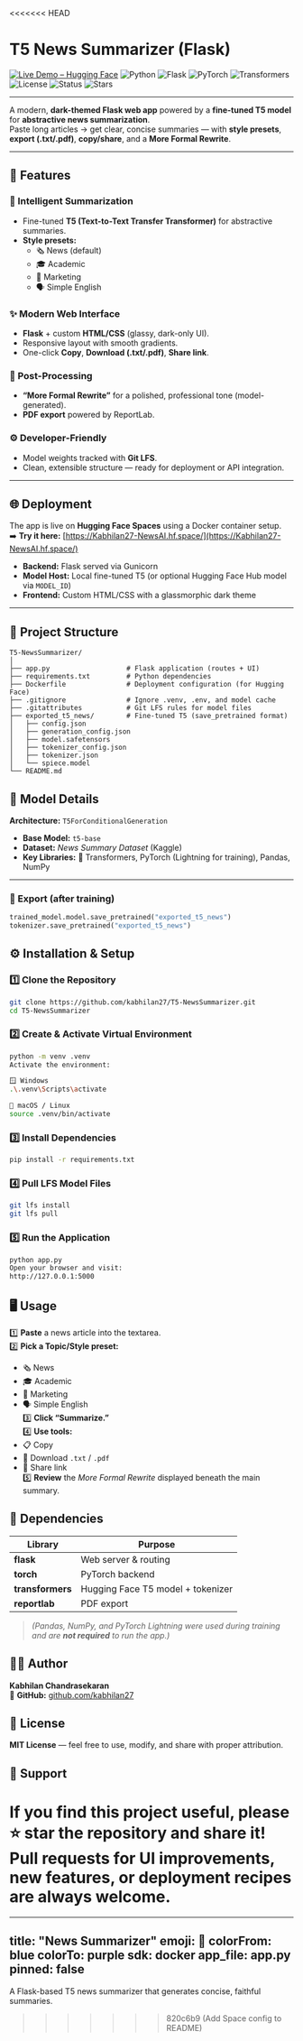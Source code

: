 <<<<<<< HEAD
# T5 News Summarizer (Flask)

[![Live Demo – Hugging Face](https://img.shields.io/badge/Live_Demo-NewsAI%20on%20Hugging%20Face-blue?style=for-the-badge&logo=huggingface)](https://Kabhilan27-NewsAI.hf.space/)
![Python](https://img.shields.io/badge/Python-3.10+-blue?style=for-the-badge&logo=python)
![Flask](https://img.shields.io/badge/Flask-2.x-black?style=for-the-badge&logo=flask)
![PyTorch](https://img.shields.io/badge/PyTorch-EE4C2C?style=for-the-badge&logo=pytorch&logoColor=white)
![Transformers](https://img.shields.io/badge/%F0%9F%A4%97_Transformers-FFCC00?style=for-the-badge)
![License](https://img.shields.io/badge/License-MIT-yellow?style=for-the-badge)
![Status](https://img.shields.io/badge/Build-Stable-success?style=for-the-badge)
![Stars](https://img.shields.io/github/stars/kabhilan27/T5-NewsSummarizer?style=for-the-badge&color=brightgreen)

---

A modern, **dark-themed Flask web app** powered by a **fine-tuned T5 model** for **abstractive news summarization**.  
Paste long articles → get clear, concise summaries — with **style presets**, **export (.txt/.pdf)**, **copy/share**, and a **More Formal Rewrite**.

---

## 🚀 Features

### 🧠 Intelligent Summarization
- Fine-tuned **T5 (Text-to-Text Transfer Transformer)** for abstractive summaries.
- **Style presets:**
  - 🗞️ News (default)
  - 🎓 Academic
  - 💼 Marketing
  - 🗣️ Simple English

### ✨ Modern Web Interface
- **Flask** + custom **HTML/CSS** (glassy, dark-only UI).
- Responsive layout with smooth gradients.
- One-click **Copy**, **Download (.txt/.pdf)**, **Share link**.

### 🧾 Post-Processing
- **“More Formal Rewrite”** for a polished, professional tone (model-generated).
- **PDF export** powered by ReportLab.

### ⚙️ Developer-Friendly
- Model weights tracked with **Git LFS**.
- Clean, extensible structure — ready for deployment or API integration.

---

## 🌐 Deployment

The app is live on **Hugging Face Spaces** using a Docker container setup.  
➡️ **Try it here:** [https://Kabhilan27-NewsAI.hf.space/](https://Kabhilan27-NewsAI.hf.space/)

- **Backend:** Flask served via Gunicorn  
- **Model Host:** Local fine-tuned T5 (or optional Hugging Face Hub model via `MODEL_ID`)  
- **Frontend:** Custom HTML/CSS with a glassmorphic dark theme  

---

## 🧩 Project Structure
```text
T5-NewsSummarizer/
│
├── app.py                   # Flask application (routes + UI)
├── requirements.txt         # Python dependencies
├── Dockerfile               # Deployment configuration (for Hugging Face)
├── .gitignore               # Ignore .venv, .env, and model cache
├── .gitattributes           # Git LFS rules for model files
├── exported_t5_news/        # Fine-tuned T5 (save_pretrained format)
│   ├── config.json
│   ├── generation_config.json
│   ├── model.safetensors
│   ├── tokenizer_config.json
│   ├── tokenizer.json
│   └── spiece.model
└── README.md

```
## 🧠 Model Details

**Architecture:** `T5ForConditionalGeneration`  
- **Base Model:** `t5-base`  
- **Dataset:** *News Summary Dataset* (Kaggle) 
- **Key Libraries:** 🤗 Transformers, PyTorch (Lightning for training), Pandas, NumPy  

---

### 💾 Export (after training)
```python
trained_model.model.save_pretrained("exported_t5_news")
tokenizer.save_pretrained("exported_t5_news")
```

## ⚙️ Installation & Setup

### 1️⃣ Clone the Repository
```bash
git clone https://github.com/kabhilan27/T5-NewsSummarizer.git
cd T5-NewsSummarizer
```

### 2️⃣ Create & Activate Virtual Environment
```bash
python -m venv .venv
Activate the environment:

🪟 Windows
.\.venv\Scripts\activate

🐧 macOS / Linux
source .venv/bin/activate
```

### 3️⃣ Install Dependencies
```bash
pip install -r requirements.txt
```

### 4️⃣ Pull LFS Model Files
```bash
git lfs install
git lfs pull
```

### 5️⃣ Run the Application
```bash
python app.py
Open your browser and visit:
http://127.0.0.1:5000
```

## 🖥️ Usage

1️⃣ **Paste** a news article into the textarea.  
2️⃣ **Pick a Topic/Style preset:**  
   - 🗞️ News  
   - 🎓 Academic  
   - 💼 Marketing  
   - 🗣️ Simple English  
3️⃣ **Click “Summarize.”**  
4️⃣ **Use tools:**  
   - 📋 Copy  
   - 💾 Download `.txt` / `.pdf`  
   - 🔗 Share link  
5️⃣ **Review** the *More Formal Rewrite* displayed beneath the main summary.

## 🧰 Dependencies

| Library        | Purpose                                      |
|----------------|----------------------------------------------|
| **flask**      | Web server & routing                         |
| **torch**      | PyTorch backend                              |
| **transformers** | Hugging Face T5 model + tokenizer           |
| **reportlab**  | PDF export                                   |

> *(Pandas, NumPy, and PyTorch Lightning were used during training and are **not required** to run the app.)*

## 🧑‍💻 Author

**Kabhilan Chandrasekaran**  
🔗 **GitHub:** [github.com/kabhilan27](https://github.com/kabhilan27)

## 🪪 License

**MIT License** — feel free to use, modify, and share with proper attribution.

## 🌟 Support

If you find this project useful, please ⭐ **star the repository** and share it!  
Pull requests for **UI improvements**, **new features**, or **deployment recipes** are always welcome.
=======
---
title: "News Summarizer"
emoji: 📰
colorFrom: blue
colorTo: purple
sdk: docker
app_file: app.py
pinned: false
---

A Flask-based T5 news summarizer that generates concise, faithful summaries.
>>>>>>> 820c6b9 (Add Space config to README)
